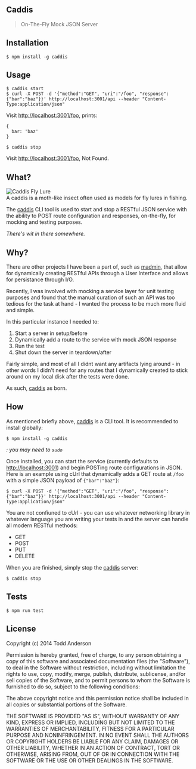 Caddis
---
> On-The-Fly Mock JSON Server

Installation
---
```
$ npm install -g caddis
```

Usage
---
```
$ caddis start
$ curl -X POST -d '{"method":"GET", "uri":"/foo", "response":{"bar":"baz"}}' http://localhost:3001/api --header "Content-Type:application/json"
```

Visit [http://localhost:3001/foo](http://localhost:3001/foo), prints:

```
{
  bar: 'baz'
}
```

```
$ caddis stop
```

Visit [http://localhost:3001/foo](http://localhost:3001/foo), Not Found.

What?
---
![Caddis Fly Lure](http://custardbelly.com/images/caddis.jpg)  
A caddis is a moth-like insect often used as models for fly lures in fishing.

The [caddis](https://github.com/bustardcelly/caddis) CLI tool is used to start and stop a RESTful JSON service with the ability to POST route configuration and responses, on-the-fly, for mocking and testing purposes.

_There's wit in there somewhere._

Why?
---
There are other projects I have been a part of, such as [madmin](https://github.com/infrared5/madmin), that allow for dynamically creating RESTful APIs through a User Interface and allows for persistance through I/O.

Recently, I was involved with mocking a service layer for unit testing purposes and found that the manual curation of such an API was too tedious for the task at hand - I wanted the process to be much more fluid and simple.

In this particular instance I needed to:

1. Start a server in setup/before
2. Dynamically add a route to the service with mock JSON response
3. Run the test
4. Shut down the server in teardown/after

Fairly simple, and most of all I didnt want any artifacts lying around - in other words I didn't need for any routes that I dynamically created to stick around on my local disk after the tests were done.

As such, [caddis](https://github.com/bustardcelly/caddis) as born.

How
---
As mentioned briefly above, [caddis](https://github.com/bustardcelly/caddis) is a CLI tool. It is recommended to install globally:

```
$ npm install -g caddis
```
_: you may need to `sudo`_

Once installed, you can start the service (currently defaults to [http://localhost:3001](http://localhost:3001)) and begin POSTing route configurations in JSON. Here is an example using cUrl that dynamically adds a GET route at `/foo` with a simple JSON payload of `{"bar":"baz"}`:

```
$ curl -X POST -d '{"method":"GET", "uri":"/foo", "response":{"bar":"baz"}}' http://localhost:3001/api --header "Content-Type:application/json"
```

You are not confiuned to cUrl - you can use whatever networking library in whatever language you are writing your tests in and the server can handle all modern RESTful methods:

* GET
* POST
* PUT
* DELETE

When you are finished, simply stop the [caddis](https://github.com/bustardcelly/caddis) server:

```
$ caddis stop
```

Tests
---

```
$ npm run test
```

License
---
Copyright (c) 2014 Todd Anderson

Permission is hereby granted, free of charge, to any person
obtaining a copy of this software and associated documentation
files (the "Software"), to deal in the Software without
restriction, including without limitation the rights to use,
copy, modify, merge, publish, distribute, sublicense, and/or sell
copies of the Software, and to permit persons to whom the
Software is furnished to do so, subject to the following
conditions:

The above copyright notice and this permission notice shall be
included in all copies or substantial portions of the Software.

THE SOFTWARE IS PROVIDED "AS IS", WITHOUT WARRANTY OF ANY KIND,
EXPRESS OR IMPLIED, INCLUDING BUT NOT LIMITED TO THE WARRANTIES
OF MERCHANTABILITY, FITNESS FOR A PARTICULAR PURPOSE AND
NONINFRINGEMENT. IN NO EVENT SHALL THE AUTHORS OR COPYRIGHT
HOLDERS BE LIABLE FOR ANY CLAIM, DAMAGES OR OTHER LIABILITY,
WHETHER IN AN ACTION OF CONTRACT, TORT OR OTHERWISE, ARISING
FROM, OUT OF OR IN CONNECTION WITH THE SOFTWARE OR THE USE OR
OTHER DEALINGS IN THE SOFTWARE.
